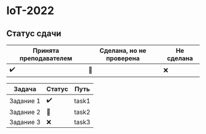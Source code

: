 # IoT-2022

## Статус сдачи

Принята преподавателем | Сделана, но не проверена | Не сделана
------------- | ------------- | --------------
:heavy_check_mark: | :black_square_button: | :x:

| Задача | Статус | Путь |
|---|---|---|
|Задание 1| :heavy_check_mark:  | task1 |
|Задание 2| :black_square_button:  | task2 |
|Задание 3| :x:  | task3 |